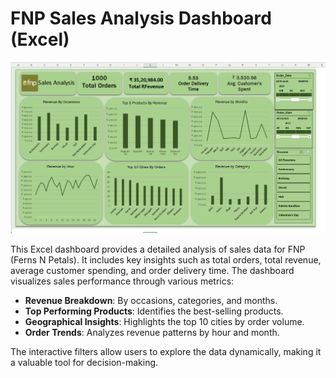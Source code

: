 

# FNP Sales Analysis Dashboard (Excel)

![fnp_sales](https://github.com/Firdousrahmani/fnp_gift/blob/main/fnp%20dashboard%20screenshots.png)

This Excel dashboard provides a detailed analysis of sales data for FNP (Ferns N Petals). It includes key insights such as total orders, total revenue, average customer spending, and order delivery time. The dashboard visualizes sales performance through various metrics:

- **Revenue Breakdown**: By occasions, categories, and months.
- **Top Performing Products**: Identifies the best-selling products.
- **Geographical Insights**: Highlights the top 10 cities by order volume.
- **Order Trends**: Analyzes revenue patterns by hour and month.

The interactive filters allow users to explore the data dynamically, making it a valuable tool for decision-making.

